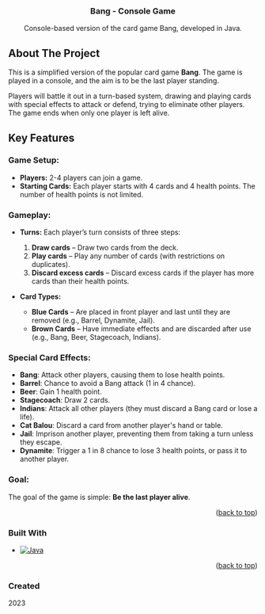 <a id="readme-top"></a>

<!-- HEADER -->
<div align="center">
  <h3 align="center">Bang - Console Game</h3>
  <p align="center">
    Console-based version of the card game Bang, developed in Java.
  </p>
</div>

<!-- ABOUT THE PROJECT -->
## About The Project

This is a simplified version of the popular card game **Bang**. The game is played in a console, and the aim is to be the last player standing.

Players will battle it out in a turn-based system, drawing and playing cards with special effects to attack or defend, trying to eliminate other players. The game ends when only one player is left alive.

## Key Features

### Game Setup:

- **Players:** 2-4 players can join a game.
- **Starting Cards:** Each player starts with 4 cards and 4 health points. The number of health points is not limited.
  
### Gameplay:

- **Turns:** Each player’s turn consists of three steps:
  1. **Draw cards** – Draw two cards from the deck.
  2. **Play cards** – Play any number of cards (with restrictions on duplicates).
  3. **Discard excess cards** – Discard excess cards if the player has more cards than their health points.
  
- **Card Types:**
  - **Blue Cards** – Are placed in front player and last until they are removed (e.g., Barrel, Dynamite, Jail).
  - **Brown Cards** – Have immediate effects and are discarded after use (e.g., Bang, Beer, Stagecoach, Indians).

### Special Card Effects:

- **Bang**: Attack other players, causing them to lose health points.
- **Barrel**: Chance to avoid a Bang attack (1 in 4 chance).
- **Beer**: Gain 1 health point.
- **Stagecoach**: Draw 2 cards.
- **Indians**: Attack all other players (they must discard a Bang card or lose a life).
- **Cat Balou**: Discard a card from another player's hand or table.
- **Jail**: Imprison another player, preventing them from taking a turn unless they escape.
- **Dynamite**: Trigger a 1 in 8 chance to lose 3 health points, or pass it to another player.

### Goal:

The goal of the game is simple: **Be the last player alive**.

<p align="right">(<a href="#readme-top">back to top</a>)</p>

<!-- TOOLS -->
### Built With

* [![Java][Java.com]][Java-url]

<p align="right">(<a href="#readme-top">back to top</a>)</p>

<!-- LINKS -->
[Java.com]: https://img.shields.io/badge/Java-007396?style=for-the-badge&logo=java&logoColor=white
[Java-url]: https://www.java.com/

### Created

2023
